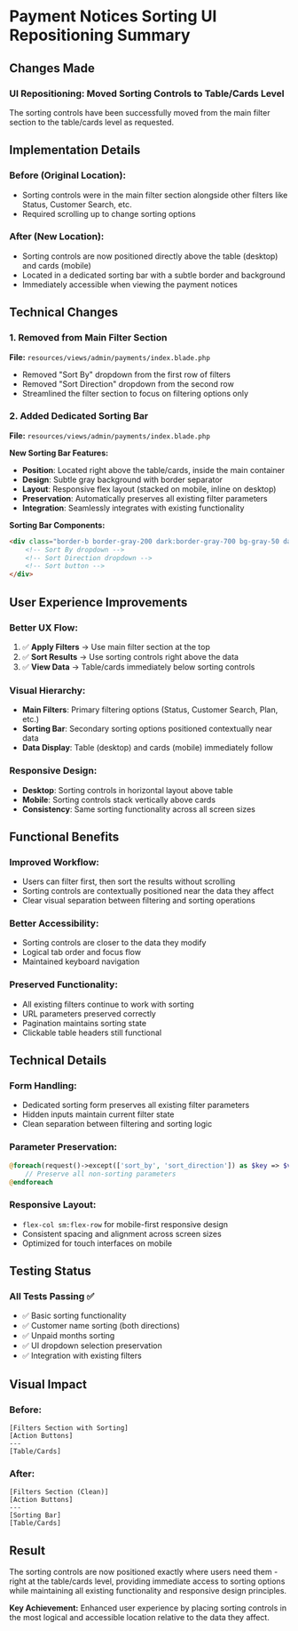 # Payment Notices Sorting UI Repositioning Summary

## Changes Made

### **UI Repositioning: Moved Sorting Controls to Table/Cards Level**

The sorting controls have been successfully moved from the main filter section to the table/cards level as requested.

## Implementation Details

### **Before (Original Location):**
- Sorting controls were in the main filter section alongside other filters like Status, Customer Search, etc.
- Required scrolling up to change sorting options

### **After (New Location):**
- Sorting controls are now positioned directly above the table (desktop) and cards (mobile)
- Located in a dedicated sorting bar with a subtle border and background
- Immediately accessible when viewing the payment notices

## Technical Changes

### **1. Removed from Main Filter Section**
**File:** `resources/views/admin/payments/index.blade.php`

- Removed "Sort By" dropdown from the first row of filters
- Removed "Sort Direction" dropdown from the second row
- Streamlined the filter section to focus on filtering options only

### **2. Added Dedicated Sorting Bar**
**File:** `resources/views/admin/payments/index.blade.php`

**New Sorting Bar Features:**
- **Position**: Located right above the table/cards, inside the main container
- **Design**: Subtle gray background with border separator
- **Layout**: Responsive flex layout (stacked on mobile, inline on desktop)
- **Preservation**: Automatically preserves all existing filter parameters
- **Integration**: Seamlessly integrates with existing functionality

**Sorting Bar Components:**
```html
<div class="border-b border-gray-200 dark:border-gray-700 bg-gray-50 dark:bg-gray-900 px-4 py-3">
    <!-- Sort By dropdown -->
    <!-- Sort Direction dropdown -->
    <!-- Sort button -->
</div>
```

## User Experience Improvements

### **Better UX Flow:**
1. ✅ **Apply Filters** → Use main filter section at the top
2. ✅ **Sort Results** → Use sorting controls right above the data
3. ✅ **View Data** → Table/cards immediately below sorting controls

### **Visual Hierarchy:**
- **Main Filters**: Primary filtering options (Status, Customer Search, Plan, etc.)
- **Sorting Bar**: Secondary sorting options positioned contextually near data
- **Data Display**: Table (desktop) and cards (mobile) immediately follow

### **Responsive Design:**
- **Desktop**: Sorting controls in horizontal layout above table
- **Mobile**: Sorting controls stack vertically above cards
- **Consistency**: Same sorting functionality across all screen sizes

## Functional Benefits

### **Improved Workflow:**
- Users can filter first, then sort the results without scrolling
- Sorting controls are contextually positioned near the data they affect
- Clear visual separation between filtering and sorting operations

### **Better Accessibility:**
- Sorting controls are closer to the data they modify
- Logical tab order and focus flow
- Maintained keyboard navigation

### **Preserved Functionality:**
- All existing filters continue to work with sorting
- URL parameters preserved correctly
- Pagination maintains sorting state
- Clickable table headers still functional

## Technical Details

### **Form Handling:**
- Dedicated sorting form preserves all existing filter parameters
- Hidden inputs maintain current filter state
- Clean separation between filtering and sorting logic

### **Parameter Preservation:**
```php
@foreach(request()->except(['sort_by', 'sort_direction']) as $key => $value)
    // Preserve all non-sorting parameters
@endforeach
```

### **Responsive Layout:**
- `flex-col sm:flex-row` for mobile-first responsive design
- Consistent spacing and alignment across screen sizes
- Optimized for touch interfaces on mobile

## Testing Status

### **All Tests Passing ✅**
- ✅ Basic sorting functionality
- ✅ Customer name sorting (both directions)  
- ✅ Unpaid months sorting
- ✅ UI dropdown selection preservation
- ✅ Integration with existing filters

## Visual Impact

### **Before:**
```
[Filters Section with Sorting]
[Action Buttons]
---
[Table/Cards]
```

### **After:**
```
[Filters Section (Clean)]
[Action Buttons]
---
[Sorting Bar]
[Table/Cards]
```

## Result

The sorting controls are now positioned exactly where users need them - right at the table/cards level, providing immediate access to sorting options while maintaining all existing functionality and responsive design principles.

**Key Achievement:** Enhanced user experience by placing sorting controls in the most logical and accessible location relative to the data they affect.
